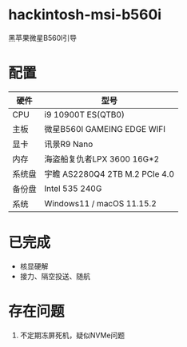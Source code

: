 # hackintosh-msi-b560i
黑苹果微星B560I引导

# 配置
|硬件|型号|
|-|-|
|CPU|i9 10900T ES(QTB0)|
|主板|微星B560I GAMEING EDGE WIFI|
|显卡|讯景R9 Nano|
|内存|海盗船复仇者LPX 3600 16G*2|
|系统盘|宇瞻 AS2280Q4 2TB M.2 PCIe 4.0|
|备份盘|Intel 535 240G|
|系统|Windows11 / macOS 11.15.2|

# 已完成
- 核显硬解
- 接力、隔空投送、随航

# 存在问题
1. 不定期冻屏死机，疑似NVMe问题